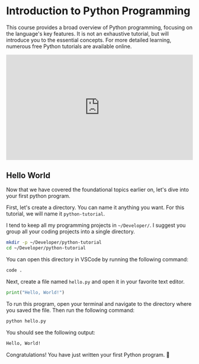 # Introduction to Python Programming

This course provides a broad overview of Python programming, focusing on the language's key features. It is not an exhaustive tutorial, but will introduce you to the essential concepts. For more detailed learning, numerous free Python tutorials are available online.

<iframe style="width:100%; aspect-ratio:16/9;" src="https://www.youtube.com/embed/x7X9w_GIm1s?si=gShDYPp7jLF6T_aC" title="YouTube video player" frameborder="0" allow="accelerometer; autoplay; clipboard-write; encrypted-media; gyroscope; picture-in-picture; web-share" referrerpolicy="strict-origin-when-cross-origin" allowfullscreen></iframe>

## Hello World

Now that we have covered the foundational topics earlier on, let's dive into your first python program.

First, let's create a directory. You can name it anything you want. For this tutorial, we will name it `python-tutorial`.

I tend to keep all my programming projects in `~/Developer/`. I suggest you group all your coding projects into a single directory.

```bash
mkdir -p ~/Developer/python-tutorial
cd ~/Developer/python-tutorial
```

You can open this directory in VSCode by running the following command:

```bash
code .
```

Next, create a file named `hello.py` and open it in your favorite text editor.

```python title="hello.py"
print("Hello, World!")
```

To run this program, open your terminal and navigate to the directory where you saved the file. Then run the following command:

```bash
python hello.py
```

You should see the following output:

```bash
Hello, World!
```

Congratulations! You have just written your first Python program. 🎉
